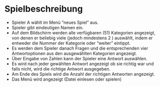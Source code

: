 # Spielbeschreibung

- Spieler A wählt im Menü “neues Spiel” aus. 
- Spieler gibt eindeutigen Namen ein. 
- Auf dem Bildschirm werden alle verfügbaren (51) Kategorien angezeigt, von denen er beliebig viele (jedoch mindestens 2 ) auswählt, indem er entweder die Nummer der Kategorie oder “weiter” eintippt. 
- Es werden dem Spieler danach Fragen und die entsprechenden vier Antwortoptionen aus den ausgewählten Kategorien angezeigt. 
- Über Eingabe von Zahlen kann der Spieler eine Antwort auswählen. 
- Es wird nach jeder gewählten Antwort angezeigt ob sie richtig war und falls nicht, wird die richtige Antwort ausgegeben. 
- Am Ende des Spiels wird die Anzahl der richtigen Antworten angezeigt. 
- Das Menü wird angezeigt (Datei einlesen oder spielen)